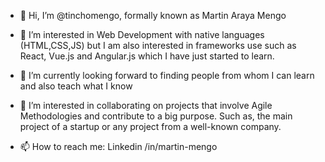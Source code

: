 - 👋 Hi, I’m @tinchomengo, formally known as Martin Araya Mengo

- 👀 I’m interested in Web Development with native languages (HTML,CSS,JS) but I am also interested in frameworks use such as React, Vue.js and Angular.js which I have just started to learn.

- 🌱 I’m currently looking forward to finding people from whom I can learn and also teach what I know

- 💞️ I’m interested in collaborating on projects that involve Agile Methodologies and contribute to a big purpose. Such as, the main project of a startup or any project from a well-known company. 

- 📫 How to reach me: Linkedin /in/martin-mengo 
